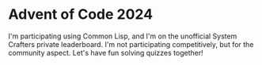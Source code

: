 # Advent of Code 2024
I'm participating using Common Lisp, and I'm on the unofficial System Crafters
private leaderboard. I'm not participating competitively, but for the community
aspect. Let's have fun solving quizzes together!

